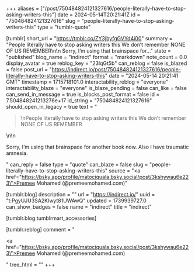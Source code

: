 +++
aliases = ["/post/750484824121327616/people-literally-have-to-stop-asking-writers-this"]
date = 2024-05-14T20:21:41Z
id = "750484824121327616"
slug = "people-literally-have-to-stop-asking-writers-this"
type = "tumblr-quote"

[tumblr]
short_url = "https://tmblr.co/ZY3jbyfgGVYd4i00"
summary = "People literally have to stop asking writers this We don’t remember NONE OF US REMEMBER\n\n Sorry, I’m using that brainspace for..."
state = "published"
blog_name = "indirect"
format = "markdown"
note_count = 0.0
display_avatar = true
reblog_key = "23lqGt5b"
can_reblog = false
is_blazed = false
post_url = "https://indirect.io/post/750484824121327616/people-literally-have-to-stop-asking-writers-this"
date = "2024-05-14 20:21:41 GMT"
timestamp = 1715718101.0
interactability_reblog = "everyone"
interactability_blaze = "everyone"
is_blaze_pending = false
can_like = false
can_send_in_message = true
is_blocks_post_format = false
id = 7.504848241213276e+17
id_string = "750484824121327616"
should_open_in_legacy = true
text = "<blockquote><p>\nPeople literally have to stop asking writers this We don&rsquo;t remember NONE OF US REMEMBER</p></blockquote>\n\n<p>Sorry, I&rsquo;m using that brainspace for another book now. Also I have traumatic amnesia.</p>"
can_reply = false
type = "quote"
can_blaze = false
slug = "people-literally-have-to-stop-asking-writers-this"
source = "<a href=\"https://bsky.app/profile/matociquala.bsky.social/post/3kshywau6e223\">Premee Mohamed (@premeemohamed.com)</a>"

[tumblr.blog]
description = ""
url = "https://indirect.io/"
uuid = "t:PgyUJU3SA2Klwyt81UWAwQ"
updated = 1739939727.0
can_show_badges = false
name = "indirect"
title = "indirect"

[tumblr.blog.tumblrmart_accessories]

[tumblr.reblog]
comment = "<p><a href=\"https://bsky.app/profile/matociquala.bsky.social/post/3kshywau6e223\">Premee Mohamed (@premeemohamed.com)</a></p>"
tree_html = ""
+++
